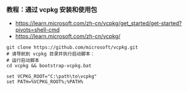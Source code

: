 
### 教程：通过 vcpkg 安装和使用包
- https://learn.microsoft.com/zh-cn/vcpkg/get_started/get-started?pivots=shell-cmd
- https://learn.microsoft.com/zh-cn/vcpkg/

```shell
git clone https://github.com/microsoft/vcpkg.git
# 请导航到 vcpkg 目录并执行启动脚本：
# 运行启动脚本
cd vcpkg && bootstrap-vcpkg.bat

set VCPKG_ROOT="C:\path\to\vcpkg"
set PATH=%VCPKG_ROOT%;%PATH%
```